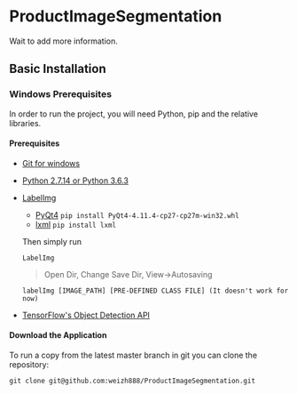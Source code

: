 # ProductImageSegmentation
Wait to add more information.

## Basic Installation

### Windows Prerequisites

In order to run the project, you will need Python, pip and the relative libraries.

#### Prerequisites

  - [Git for windows](https://git-for-windows.github.io/)
  - [Python 2.7.14 or Python 3.6.3](https://www.python.org/downloads/)
  - [LabelImg](https://github.com/tzutalin/labelImg)
      - [PyQt4](https://www.riverbankcomputing.com/software/pyqt/download)
        `pip install PyQt4-4.11.4-cp27-cp27m-win32.whl`
      - [lxml](http://lxml.de/installation.html)
        `pip install lxml`

      Then simply run
      ```
      LabelImg
      ```
      > Open Dir, Change Save Dir, View->Autosaving
      ```
      labelImg [IMAGE_PATH] [PRE-DEFINED CLASS FILE] (It doesn't work for now)
      ```
  - [TensorFlow's Object Detection API](https://github.com/tensorflow/models/tree/master/research/object_detection)

#### Download the Application

To run a copy from the latest master branch in git you can clone the repository:

```
git clone git@github.com:weizh888/ProductImageSegmentation.git
```
